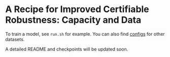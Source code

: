 # A Recipe for Improved Certifiable Robustness: Capacity and Data

To train a model, see `run.sh` for example. You can also find [configs](\configs) for other datasets.

A detailed README and checkpoints will be updated soon.
